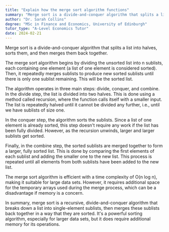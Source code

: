 ```yaml
---
title: "Explain how the merge sort algorithm functions"
summary: "Merge sort is a divide-and-conquer algorithm that splits a list into halves, sorts them, and then merges them back together."
author: "Dr. Sarah Collins"
degree: "MSc in Finance and Economics, University of Edinburgh"
tutor_type: "A-Level Economics Tutor"
date: 2024-02-21
---
```


Merge sort is a divide-and-conquer algorithm that splits a list into halves, sorts them, and then merges them back together.

The merge sort algorithm begins by dividing the unsorted list into n sublists, each containing one element (a list of one element is considered sorted). Then, it repeatedly merges sublists to produce new sorted sublists until there is only one sublist remaining. This will be the sorted list.

The algorithm operates in three main steps: divide, conquer, and combine. In the divide step, the list is divided into two halves. This is done using a method called recursion, where the function calls itself with a smaller input. The list is repeatedly halved until it cannot be divided any further, i.e., until we have sublists of size one.

In the conquer step, the algorithm sorts the sublists. Since a list of one element is already sorted, this step doesn't require any work if the list has been fully divided. However, as the recursion unwinds, larger and larger sublists get sorted.

Finally, in the combine step, the sorted sublists are merged together to form a larger, fully sorted list. This is done by comparing the first elements of each sublist and adding the smaller one to the new list. This process is repeated until all elements from both sublists have been added to the new list.

The merge sort algorithm is efficient with a time complexity of O(n log n), making it suitable for large data sets. However, it requires additional space for the temporary arrays used during the merge process, which can be a disadvantage if memory is a concern.

In summary, merge sort is a recursive, divide-and-conquer algorithm that breaks down a list into single-element sublists, then merges these sublists back together in a way that they are sorted. It's a powerful sorting algorithm, especially for larger data sets, but it does require additional memory for its operations.
    